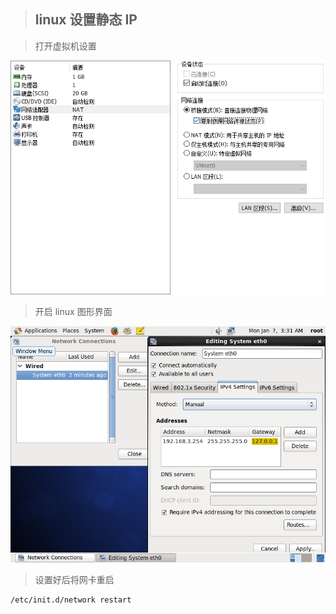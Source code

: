 > ## linux 设置静态 IP

> 打开虚拟机设置

![](img/staticIP.png)

> 开启 linux 图形界面

![](img/linuxView.png)

> 设置好后将网卡重启

```shell
/etc/init.d/network restart
```

